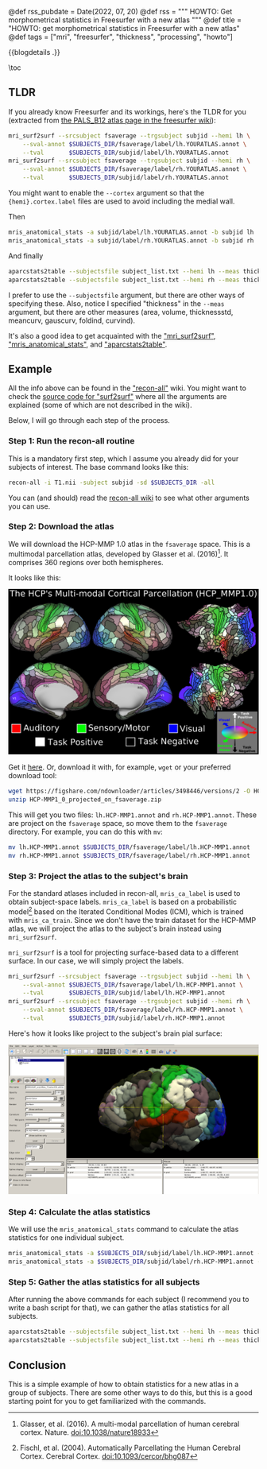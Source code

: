 @def rss_pubdate = Date(2022, 07, 20)
@def rss = """ HOWTO: Get morphometrical statistics in Freesurfer with a new atlas """
@def title = "HOWTO: get morphometrical statistics in Freesurfer with a new atlas"
@def tags = ["mri", "freesurfer", "thickness", "processing", "howto"]

{{blogdetails .}}

\toc

## TLDR

If you already know Freesurfer and its workings, here's the TLDR for you (extracted from [the PALS_B12 atlas page in the freesurfer wiki](https://surfer.nmr.mgh.harvard.edu/fswiki/PALS_B12)):

```bash
mri_surf2surf --srcsubject fsaverage --trgsubject subjid --hemi lh \
    --sval-annot $SUBJECTS_DIR/fsaverage/label/lh.YOURATLAS.annot \
    --tval       $SUBJECTS_DIR/subjid/label/lh.YOURATLAS.annot
mri_surf2surf --srcsubject fsaverage --trgsubject subjid --hemi rh \
    --sval-annot $SUBJECTS_DIR/fsaverage/label/rh.YOURATLAS.annot \
    --tval       $SUBJECTS_DIR/subjid/label/rh.YOURATLAS.annot
```

You might want to enable the `--cortex` argument so that the `{hemi}.cortex.label` files are used to avoid including the medial wall.

Then

```bash
mris_anatomical_stats -a subjid/label/lh.YOURATLAS.annot -b subjid lh
mris_anatomical_stats -a subjid/label/rh.YOURATLAS.annot -b subjid rh
```

And finally

```bash
aparcstats2table --subjectsfile subject_list.txt --hemi lh --meas thickness --tablefile lh.aparc_stats.txt
aparcstats2table --subjectsfile subject_list.txt --hemi rh --meas thickness --tablefile rh.aparc_stats.txt
```

I prefer to use the `--subjectsfile` argument, but there are other ways of specifying these.
Also, notice I specified "thickness" in the `--meas` argument, but there are other measures (area, volume, thicknessstd, meancurv, gauscurv, foldind, curvind).

It's also a good idea to get acquainted with the 
["mri\_surf2surf"](https://surfer.nmr.mgh.harvard.edu/fswiki/mri_surf2surf),
["mris\_anatomical\_stats"](https://surfer.nmr.mgh.harvard.edu/fswiki/mris_anatomical_stats), and
["aparcstats2table"](https://surfer.nmr.mgh.harvard.edu/fswiki/aparcstats2table).

## Example

All the info above can be found in the ["recon-all"](https://surfer.nmr.mgh.harvard.edu/fswiki/recon-all) wiki.
You might want to check the [source code for "surf2surf"](https://github.com/freesurfer/freesurfer/blob/dev/mri_surf2surf/mri_surf2surf.cpp) where all the arguments are explained (some of which are not described in the wiki).

Below, I will go through each step of the process.

### Step 1: Run the recon-all routine

This is a mandatory first step, which I assume you already did for your subjects of interest.
The base command looks like this:

```bash
recon-all -i T1.nii -subject subjid -sd $SUBJECTS_DIR -all
```

You can (and should) read the [recon-all wiki](https://surfer.nmr.mgh.harvard.edu/fswiki/recon-all) to see what other arguments you can use.

### Step 2: Download the atlas

We will download the HCP-MMP 1.0 atlas in the `fsaverage` space.
This is a multimodal parcellation atlas, developed by Glasser et al. (2016)[^1].
It comprises 360 regions over both hemispheres.

It looks like this:

![](/blog/2022/07/HCP_MMP1.png)

Get it [here](https://figshare.com/articles/dataset/HCP-MMP1_0_projected_on_fsaverage/3498446).
Or, download it with, for example, `wget` or your preferred download tool:

```bash
wget https://figshare.com/ndownloader/articles/3498446/versions/2 -O HCP-MMP1_0_projected_on_fsaverage.zip
unzip HCP-MMP1_0_projected_on_fsaverage.zip
```

This will get you two files: `lh.HCP-MMP1.annot` and `rh.HCP-MMP1.annot`.
These are project on the `fsaverage` space, so move them to the `fsaverage` directory.
For example, you can do this with `mv`:

```bash
mv lh.HCP-MMP1.annot $SUBJECTS_DIR/fsaverage/label/lh.HCP-MMP1.annot
mv rh.HCP-MMP1.annot $SUBJECTS_DIR/fsaverage/label/rh.HCP-MMP1.annot
```

### Step 3: Project the atlas to the subject's brain

For the standard atlases included in recon-all, `mris_ca_label` is used to obtain subject-space labels.
`mris_ca_label` is based on a probabilistic model[^2] based on the Iterated Conditional Modes (ICM), which is trained with `mris_ca_train`.
Since we don't have the train dataset for the HCP-MMP atlas, we will project the atlas to the subject's brain instead using `mri_surf2surf`.

`mri_surf2surf` is a tool for projecting surface-based data to a different surface.
In our case, we will simply project the labels.

```bash
mri_surf2surf --srcsubject fsaverage --trgsubject subjid --hemi lh \
    --sval-annot $SUBJECTS_DIR/fsaverage/label/lh.HCP-MMP1.annot \
    --tval       $SUBJECTS_DIR/subjid/label/lh.HCP-MMP1.annot
mri_surf2surf --srcsubject fsaverage --trgsubject subjid --hemi rh \
    --sval-annot $SUBJECTS_DIR/fsaverage/label/rh.HCP-MMP1.annot \
    --tval       $SUBJECTS_DIR/subjid/label/rh.HCP-MMP1.annot
```

Here's how it looks like project to the subject's brain pial surface:

![](/blog/2022/07/HCP_MMP1_subject.png)

### Step 4: Calculate the atlas statistics

We will use the `mris_anatomical_stats` command to calculate the atlas statistics for one individual subject.

```bash
mris_anatomical_stats -a $SUBJECTS_DIR/subjid/label/lh.HCP-MMP1.annot -b subjid lh
mris_anatomical_stats -a $SUBJECTS_DIR/subjid/label/rh.HCP-MMP1.annot -b subjid rh
```

### Step 5: Gather the atlas statistics for all subjects

After running the above commands for each subject (I recommend you to write a bash script for that), we can gather the atlas statistics for all subjects.

```bash
aparcstats2table --subjectsfile subject_list.txt --hemi lh --meas thickness --tablefile lh.aparc_stats.txt
aparcstats2table --subjectsfile subject_list.txt --hemi rh --meas thickness --tablefile rh.aparc_stats.txt
```

## Conclusion

This is a simple example of how to obtain statistics for a new atlas in a group of subjects.
There are some other ways to do this, but this is a good starting point for you to get familiarized with the commands.

[^1]: Glasser, et al. (2016). A multi-modal parcellation of human cerebral cortex. Nature. [doi:10.1038/nature18933](https://dx.doi.org/10.1038/nature18933)
[^2]: Fischl, et al. (2004). Automatically Parcellating the Human Cerebral Cortex. Cerebral Cortex. [doi:10.1093/cercor/bhg087](https://dx.doi.org/10.1093/cercor/bhg087)